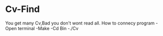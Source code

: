# Cv-Find
You get many Cv,Bad you don't wont  read all.
How to connecy program
-Open terminal 
-Make
-Cd Bin 
-./Cv
